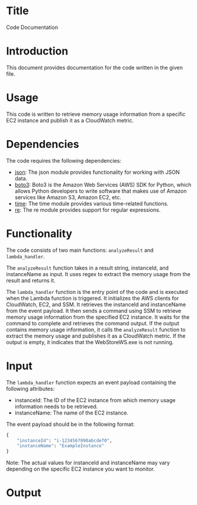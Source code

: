 # Title
Code Documentation

# Introduction
This document provides documentation for the code written in the given file.

# Usage
This code is written to retrieve memory usage information from a specific EC2 instance and publish it as a CloudWatch metric.

# Dependencies
The code requires the following dependencies:
- [json](https://docs.python.org/3/library/json.html): The json module provides functionality for working with JSON data.
- [boto3](https://boto3.amazonaws.com/v1/documentation/api/latest/index.html): Boto3 is the Amazon Web Services (AWS) SDK for Python, which allows Python developers to write software that makes use of Amazon services like Amazon S3, Amazon EC2, etc.
- [time](https://docs.python.org/3/library/time.html): The time module provides various time-related functions.
- [re](https://docs.python.org/3/library/re.html): The re module provides support for regular expressions.

# Functionality
The code consists of two main functions: `analyzeResult` and `lambda_handler`.

The `analyzeResult` function takes in a result string, instanceId, and instanceName as input. It uses regex to extract the memory usage from the result and returns it.

The `lambda_handler` function is the entry point of the code and is executed when the Lambda function is triggered. It initializes the AWS clients for CloudWatch, EC2, and SSM. It retrieves the instanceId and instanceName from the event payload. It then sends a command using SSM to retrieve memory usage information from the specified EC2 instance. It waits for the command to complete and retrieves the command output. If the output contains memory usage information, it calls the `analyzeResult` function to extract the memory usage and publishes it as a CloudWatch metric. If the output is empty, it indicates that the WebStoreWS.exe is not running.

# Input
The `lambda_handler` function expects an event payload containing the following attributes:
- instanceId: The ID of the EC2 instance from which memory usage information needs to be retrieved.
- instanceName: The name of the EC2 instance.

The event payload should be in the following format:
```python
{
    "instanceId": "i-1234567890abcdef0",
    "instanceName": "ExampleInstance"
}
```
Note: The actual values for instanceId and instanceName may vary depending on the specific EC2 instance you want to monitor.

# Output